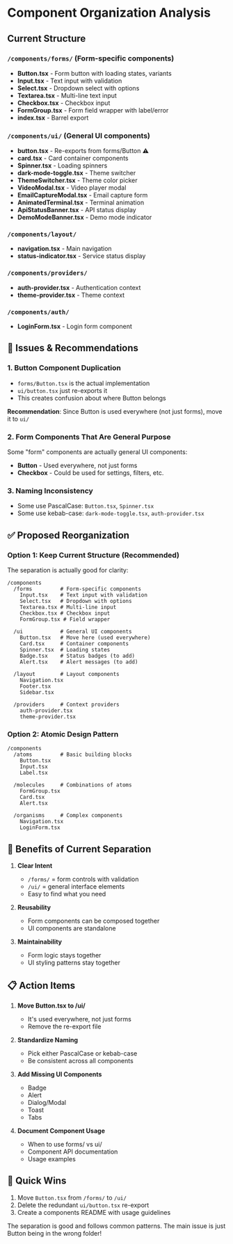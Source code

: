 # Component Organization Analysis

## Current Structure

### `/components/forms/` (Form-specific components)
- **Button.tsx** - Form button with loading states, variants
- **Input.tsx** - Text input with validation
- **Select.tsx** - Dropdown select with options
- **Textarea.tsx** - Multi-line text input
- **Checkbox.tsx** - Checkbox input
- **FormGroup.tsx** - Form field wrapper with label/error
- **index.tsx** - Barrel export

### `/components/ui/` (General UI components)
- **button.tsx** - Re-exports from forms/Button ⚠️
- **card.tsx** - Card container components
- **Spinner.tsx** - Loading spinners
- **dark-mode-toggle.tsx** - Theme switcher
- **ThemeSwitcher.tsx** - Theme color picker
- **VideoModal.tsx** - Video player modal
- **EmailCaptureModal.tsx** - Email capture form
- **AnimatedTerminal.tsx** - Terminal animation
- **ApiStatusBanner.tsx** - API status display
- **DemoModeBanner.tsx** - Demo mode indicator

### `/components/layout/`
- **navigation.tsx** - Main navigation
- **status-indicator.tsx** - Service status display

### `/components/providers/`
- **auth-provider.tsx** - Authentication context
- **theme-provider.tsx** - Theme context

### `/components/auth/`
- **LoginForm.tsx** - Login form component

## 🤔 Issues & Recommendations

### 1. **Button Component Duplication**
- `forms/Button.tsx` is the actual implementation
- `ui/button.tsx` just re-exports it
- This creates confusion about where Button belongs

**Recommendation**: Since Button is used everywhere (not just forms), move it to `ui/`

### 2. **Form Components That Are General Purpose**
Some "form" components are actually general UI components:
- **Button** - Used everywhere, not just forms
- **Checkbox** - Could be used for settings, filters, etc.

### 3. **Naming Inconsistency**
- Some use PascalCase: `Button.tsx`, `Spinner.tsx`
- Some use kebab-case: `dark-mode-toggle.tsx`, `auth-provider.tsx`

## ✅ Proposed Reorganization

### Option 1: Keep Current Structure (Recommended)
The separation is actually good for clarity:

```
/components
  /forms         # Form-specific components
    Input.tsx    # Text input with validation
    Select.tsx   # Dropdown with options
    Textarea.tsx # Multi-line input
    Checkbox.tsx # Checkbox input
    FormGroup.tsx # Field wrapper
    
  /ui            # General UI components  
    Button.tsx   # Move here (used everywhere)
    Card.tsx     # Container components
    Spinner.tsx  # Loading states
    Badge.tsx    # Status badges (to add)
    Alert.tsx    # Alert messages (to add)
    
  /layout        # Layout components
    Navigation.tsx
    Footer.tsx
    Sidebar.tsx
    
  /providers     # Context providers
    auth-provider.tsx
    theme-provider.tsx
```

### Option 2: Atomic Design Pattern
```
/components
  /atoms         # Basic building blocks
    Button.tsx
    Input.tsx
    Label.tsx
    
  /molecules     # Combinations of atoms
    FormGroup.tsx
    Card.tsx
    Alert.tsx
    
  /organisms     # Complex components
    Navigation.tsx
    LoginForm.tsx
```

## 🎯 Benefits of Current Separation

1. **Clear Intent**
   - `/forms/` = form controls with validation
   - `/ui/` = general interface elements
   - Easy to find what you need

2. **Reusability**
   - Form components can be composed together
   - UI components are standalone

3. **Maintainability**
   - Form logic stays together
   - UI styling patterns stay together

## 📋 Action Items

1. **Move Button.tsx to /ui/**
   - It's used everywhere, not just forms
   - Remove the re-export file

2. **Standardize Naming**
   - Pick either PascalCase or kebab-case
   - Be consistent across all components

3. **Add Missing UI Components**
   - Badge
   - Alert
   - Dialog/Modal
   - Toast
   - Tabs

4. **Document Component Usage**
   - When to use forms/ vs ui/
   - Component API documentation
   - Usage examples

## 🚀 Quick Wins

1. Move `Button.tsx` from `/forms/` to `/ui/`
2. Delete the redundant `ui/button.tsx` re-export
3. Create a components README with usage guidelines

The separation is good and follows common patterns. The main issue is just Button being in the wrong folder!